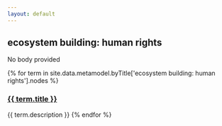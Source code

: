 ```yaml
---
layout: default
---
```

<style>
.initial-content {
  padding-left:5%;
  padding-right:25px;
}
</style>

## ecosystem building: human rights

No body provided

{% for term in site.data.metamodel.byTitle['ecosystem building: human rights'].nodes %}
### <a href='/_pages/embed?t={{ term.title }}'>{{ term.title }}</a>

{{ term.description }}
{% endfor %}
